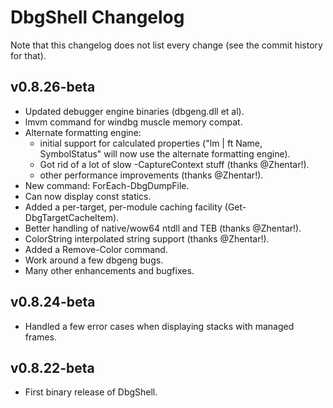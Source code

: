 # DbgShell Changelog

Note that this changelog does not list every change (see the commit history for that).

## v0.8.26-beta
* Updated debugger engine binaries (dbgeng.dll et al).
* lmvm command for windbg muscle memory compat.
* Alternate formatting engine:
  * initial support for calculated properties ("lm | ft Name, SymbolStatus" will now use the alternate formatting engine).
  * Got rid of a lot of slow -CaptureContext stuff (thanks @Zhentar!).
  * other performance improvements (thanks @Zhentar!).
* New command: ForEach-DbgDumpFile.
* Can now display const statics.
* Added a per-target, per-module caching facility (Get-DbgTargetCacheItem).
* Better handling of native/wow64 ntdll and TEB (thanks @Zhentar!).
* ColorString interpolated string support (thanks @Zhentar!).
* Added a Remove-Color command.
* Work around a few dbgeng bugs.
* Many other enhancements and bugfixes.

## v0.8.24-beta
* Handled a few error cases when displaying stacks with managed frames.

## v0.8.22-beta
* First binary release of DbgShell.

